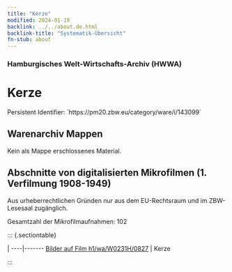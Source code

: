 ```yaml
---
title: "Kerze"
modified: 2024-01-19
backlink: ../../about.de.html
backlink-title: "Systematik-Übersicht"
fn-stub: about
---
```


### Hamburgisches Welt-Wirtschafts-Archiv (HWWA)

# Kerze

<div class="hint">Persistent Identifier: `https://pm20.zbw.eu/category/ware/i/143099`</div>







## Warenarchiv Mappen





Kein als Mappe erschlossenes Material.



<a id="filmsections" />

## Abschnitte von digitalisierten Mikrofilmen (1. Verfilmung 1908-1949)

<p>Aus urheberrechtlichen Gründen nur aus dem EU-Rechtsraum und im ZBW-Lesesaal zugänglich.</p>


<p>Gesamtzahl der Mikrofilmaufnahmen: 102</p>





::: {.sectiontable}

 | 
----|-------
<a class="btn" href="https://pm20.zbw.eu/film/h1/wa/W0231H/0827" rel="nofollow">Bilder auf Film h1/wa/W0231H/0827</a> | Kerze


:::
















